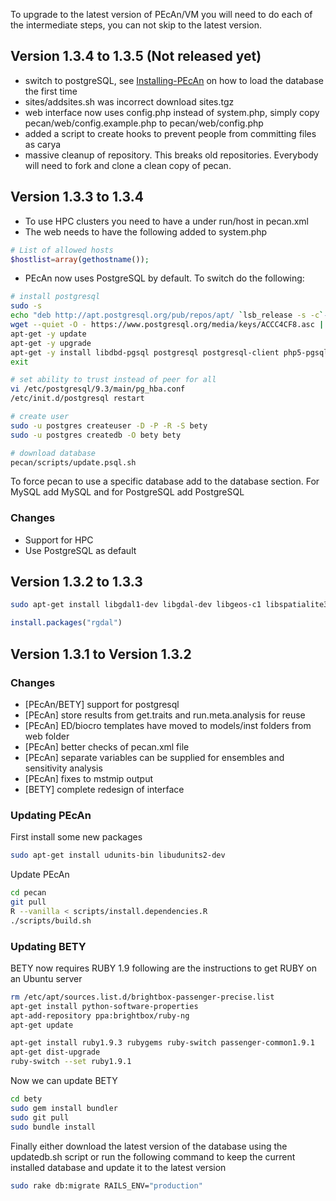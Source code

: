 To upgrade to the latest version of PEcAn/VM you will need to do each of the intermediate steps, you can not skip to the latest version.

## Version 1.3.4 to 1.3.5 **(Not released yet)**

- switch to postgreSQL, see [Installing-PEcAn](Installing-PEcAn) on how to load the database the first time
- sites/addsites.sh was incorrect download sites.tgz
- web interface now uses config.php instead of system.php, simply copy pecan/web/config.example.php to pecan/web/config.php
- added a script to create hooks to prevent people from committing files as carya
- massive cleanup of repository. This breaks old repositories. Everybody will need to fork and clone a clean copy of pecan.

## Version 1.3.3 to 1.3.4

- To use HPC clusters you need to have a <qsub/> under run/host in pecan.xml
- The web needs to have the following added to system.php
```php
# List of allowed hosts
$hostlist=array(gethostname());
```

- PEcAn now uses PostgreSQL by default. To switch do the following:
```bash
# install postgresql
sudo -s
echo "deb http://apt.postgresql.org/pub/repos/apt/ `lsb_release -s -c`-pgdg main" > /etc/apt/sources.list.d/pgdg.list
wget --quiet -O - https://www.postgresql.org/media/keys/ACCC4CF8.asc | apt-key add -
apt-get -y update
apt-get -y upgrade
apt-get -y install libdbd-pgsql postgresql postgresql-client php5-pgsql libpq-dev 
exit

# set ability to trust instead of peer for all
vi /etc/postgresql/9.3/main/pg_hba.conf 
/etc/init.d/postgresql restart

# create user
sudo -u postgres createuser -D -P -R -S bety
sudo -u postgres createdb -O bety bety 

# download database
pecan/scripts/update.psql.sh 
```

To force pecan to use a specific database add <driver> to the database section. For MySQL add <driver>MySQL</driver> and for PostgreSQL add <driver>PostgreSQL</driver>

### Changes

* Support for HPC
* Use PostgreSQL as default

## Version 1.3.2 to 1.3.3 

```bash
sudo apt-get install libgdal1-dev libgdal-dev libgeos-c1 libspatialite3
```

```r
install.packages("rgdal")
```

## Version 1.3.1 to Version 1.3.2

### Changes

* [PEcAn/BETY] support for postgresql
* [PEcAn] store results from get.traits and run.meta.analysis for reuse
* [PEcAn] ED/biocro templates have moved to models/inst folders from web folder
* [PEcAn] better checks of pecan.xml file
* [PEcAn] separate variables can be supplied for ensembles and sensitivity analysis
* [PEcAn] fixes to mstmip output
* [BETY] complete redesign of interface

### Updating PEcAn

First install some new packages
```bash
sudo apt-get install udunits-bin libudunits2-dev
```

Update PEcAn
```bash
cd pecan
git pull
R --vanilla < scripts/install.dependencies.R
./scripts/build.sh
```

### Updating BETY

BETY now requires RUBY 1.9 following are the instructions to get RUBY on an Ubuntu server
```bash
rm /etc/apt/sources.list.d/brightbox-passenger-precise.list 
apt-get install python-software-properties
apt-add-repository ppa:brightbox/ruby-ng
apt-get update

apt-get install ruby1.9.3 rubygems ruby-switch passenger-common1.9.1
apt-get dist-upgrade
ruby-switch --set ruby1.9.1
```

Now we can update BETY
```bash
cd bety
sudo gem install bundler
sudo git pull
sudo bundle install
```

Finally either download the latest version of the database using the updatedb.sh script or run the following command to keep the current installed database and update it to the latest version
```bash
sudo rake db:migrate RAILS_ENV="production"
```